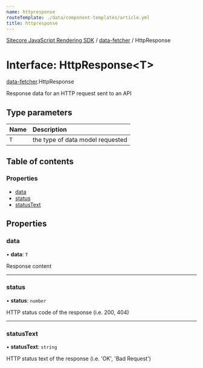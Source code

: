 ```yaml
---
name: httpresponse
routeTemplate: ./data/component-templates/article.yml
title: httpresponse
---
```


[Sitecore JavaScript Rendering SDK](/docs/fundamentals/ref/jss/) / [data-fetcher](/docs/fundamentals/ref/jss/modules/data_fetcher) / HttpResponse

# Interface: HttpResponse<T\>

[data-fetcher](/docs/fundamentals/ref/jss/modules/data_fetcher).HttpResponse

Response data for an HTTP request sent to an API

## Type parameters

| Name | Description |
| :------ | :------ |
| `T` | the type of data model requested |

## Table of contents

### Properties

- [data](/docs/fundamentals/ref/jss/interfaces/data_fetcher/httpresponse#data)
- [status](/docs/fundamentals/ref/jss/interfaces/data_fetcher/httpresponse#status)
- [statusText](/docs/fundamentals/ref/jss/interfaces/data_fetcher/httpresponse#statustext)

## Properties

### data

• **data**: `T`

Response content

___

### status

• **status**: `number`

HTTP status code of the response (i.e. 200, 404)

___

### statusText

• **statusText**: `string`

HTTP status text of the response (i.e. 'OK', 'Bad Request')
